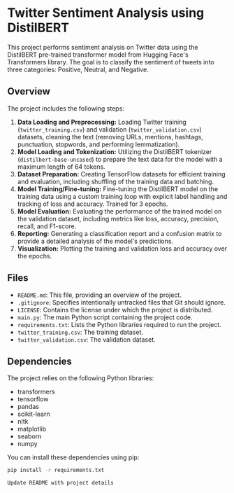 # Twitter Sentiment Analysis using DistilBERT

This project performs sentiment analysis on Twitter data using the DistilBERT pre-trained transformer model from Hugging Face's Transformers library. The goal is to classify the sentiment of tweets into three categories: Positive, Neutral, and Negative.

## Overview

The project includes the following steps:

1.  **Data Loading and Preprocessing:** Loading Twitter training (`twitter_training.csv`) and validation (`twitter_validation.csv`) datasets, cleaning the text (removing URLs, mentions, hashtags, punctuation, stopwords, and performing lemmatization).
2.  **Model Loading and Tokenization:** Utilizing the DistilBERT tokenizer (`distilbert-base-uncased`) to prepare the text data for the model with a maximum length of 64 tokens.
3.  **Dataset Preparation:** Creating TensorFlow datasets for efficient training and evaluation, including shuffling of the training data and batching.
4.  **Model Training/Fine-tuning:** Fine-tuning the DistilBERT model on the training data using a custom training loop with explicit label handling and tracking of loss and accuracy. Trained for 3 epochs.
5.  **Model Evaluation:** Evaluating the performance of the trained model on the validation dataset, including metrics like loss, accuracy, precision, recall, and F1-score.
6.  **Reporting:** Generating a classification report and a confusion matrix to provide a detailed analysis of the model's predictions.
7.  **Visualization:** Plotting the training and validation loss and accuracy over the epochs.

## Files

* `README.md`: This file, providing an overview of the project.
* `.gitignore`: Specifies intentionally untracked files that Git should ignore.
* `LICENSE`: Contains the license under which the project is distributed.
* `main.py`: The main Python script containing the project code.
* `requirements.txt`: Lists the Python libraries required to run the project.
* `twitter_training.csv`: The training dataset. 
* `twitter_validation.csv`: The validation dataset. 

## Dependencies

The project relies on the following Python libraries:

* transformers
* tensorflow
* pandas
* scikit-learn
* nltk
* matplotlib
* seaborn
* numpy

You can install these dependencies using pip:

```bash
pip install -r requirements.txt

Update README with project details
